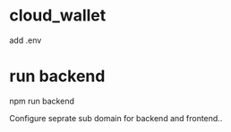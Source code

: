 # cloud_wallet

add .env

# run backend
npm run backend

Configure seprate sub domain for backend and frontend..
